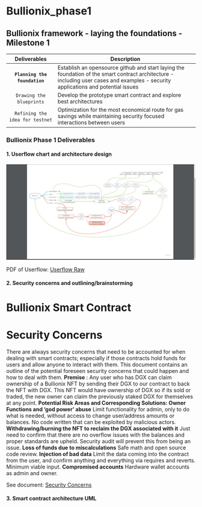 # Bullionix_phase1
## Bullionix framework - laying the foundations - Milestone 1

| Deliverables    | Description |
|:----------:|-------------|
| **`Planning the foundation`** | Establish an opensource github and start laying the foundation of the smart contract architecture - including user cases and examples - security applications and potential issues  |
| `Drawing the blueprints` | Develop the prototype smart contract and explore best architectures |
| `Refining the idea for testnet` | Optimization for the most economical route for gas savings while maintaining security focused interactions between users |


### Bullionix Phase 1 Deliverables 
#### 1. Userflow chart and architecture design 
<img src="https://raw.githubusercontent.com/Bullionix/Bullionix_phase1/master/userflow.png"
     alt="Userflow"
     />
<object width="400" height="500" type="application/pdf" data="https://docs.google.com/viewer?url=http://raw.githubusercontent.com/Bullionix/Bullionix_phase1/master/UserFlowChart.pdf">
</object>

PDF of Userflow: [Userflow Raw](http://raw.githubusercontent.com/Bullionix/Bullionix_phase1/master/UserFlowChart.pdf)

#### 2. Security concerns and outlining/brainstorming

# Bullionix Smart Contract

# Security Concerns

There are always security concerns that need to be accounted for when dealing with smart
contracts; especially if those contracts hold funds for users and allow anyone to interact with
them. This document contains an outline of the potential foreseen security concerns that could
happen and how to deal with them.
**Premise** ​:
Any user who has DGX can claim ownership of a Bullionix NFT by sending their DGX to our
contract to back the NFT with DGX. This NFT would have ownership of DGX so if its sold or
traded, the new owner can claim the previously staked DGX for themselves at any point.
**Potential Risk Areas and Corresponding Solutions:
Owner Functions and ‘god power’ abuse**
Limit functionality for admin, only to do what is needed, without access to change user/address
amounts or balances. No code written that can be exploited by malicious actors.
**Withdrawing/burning the NFT to reclaim the DGX associated with it**
Just need to confirm that there are no overflow issues with the balances and proper standards
are upheld. Security audit will prevent this from being an issue.
**Loss of funds due to miscalculations**
Safe math and open source code review.
**Injection of bad data**
Limit the data coming into the contract from the user, and confirm anything and everything via
requires and reverts. Minimum viable input.
**Compromised accounts**
Hardware wallet accounts as admin and owner.

See document: [Security Concerns](http://raw.githubusercontent.com/Bullionix/Bullionix_phase1/master/UserFlowChart.pdf)

#### 3. Smart contract architecture UML
